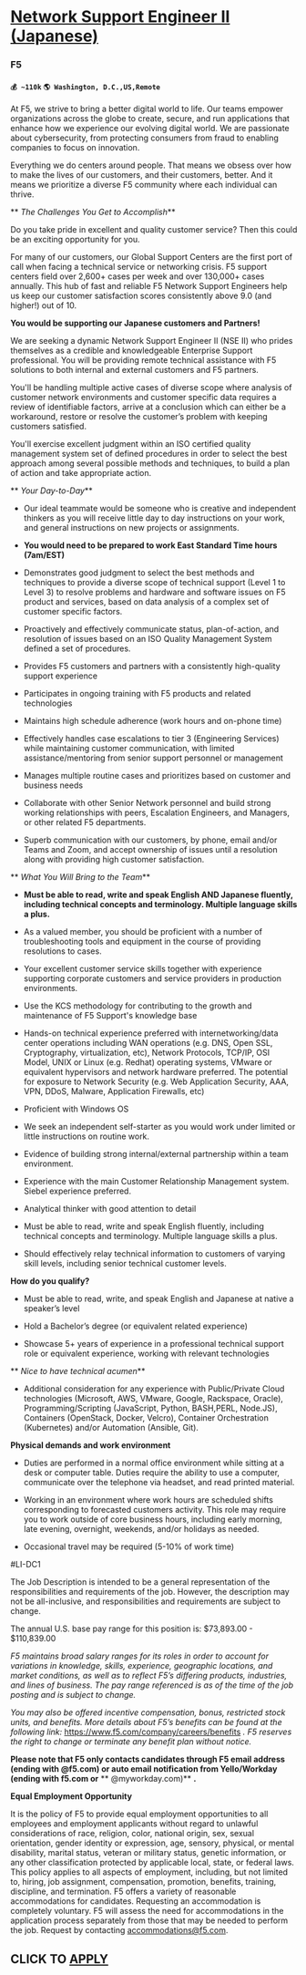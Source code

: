 # [Network Support Engineer II (Japanese)](https://www.remotewlb.com/apply/network-support-engineer-ii-japanese)  
### F5  
#### `💰 ~110k` `🌎 Washington, D.C.,US,Remote`  

At F5, we strive to bring a better digital world to life. Our teams empower organizations across the globe to create, secure, and run applications that enhance how we experience our evolving digital world. We are passionate about cybersecurity, from protecting consumers from fraud to enabling companies to focus on innovation.  

Everything we do centers around people. That means we obsess over how to make the lives of our customers, and their customers, better. And it means we prioritize a diverse F5 community where each individual can thrive.

 ** _The Challenges You Get to Accomplish_**

Do you take pride in excellent and quality customer service? Then this could be an exciting opportunity for you.

For many of our customers, our Global Support Centers are the first port of call when facing a technical service or networking crisis. F5 support centers field over 2,600+ cases per week and over 130,000+ cases annually. This hub of fast and reliable F5 Network Support Engineers help us keep our customer satisfaction scores consistently above 9.0 (and higher!) out of 10.

 **You would be supporting our Japanese customers and Partners!**

We are seeking a dynamic Network Support Engineer II (NSE II) who prides themselves as a credible and knowledgeable Enterprise Support professional. You will be providing remote technical assistance with F5 solutions to both internal and external customers and F5 partners.

You'll be handling multiple active cases of diverse scope where analysis of customer network environments and customer specific data requires a review of identifiable factors, arrive at a conclusion which can either be a workaround, restore or resolve the customer’s problem with keeping customers satisfied.

You'll exercise excellent judgment within an ISO certified quality management system set of defined procedures in order to select the best approach among several possible methods and techniques, to build a plan of action and take appropriate action.

 ** _Your Day-to-Day_**

  * Our ideal teammate would be someone who is creative and independent thinkers as you will receive little day to day instructions on your work, and general instructions on new projects or assignments.

  *  **You would need to be prepared to work East Standard Time hours (7am/EST)**

  * Demonstrates good judgment to select the best methods and techniques to provide a diverse scope of technical support (Level 1 to Level 3) to resolve problems and hardware and software issues on F5 product and services, based on data analysis of a complex set of customer specific factors.

  * Proactively and effectively communicate status, plan-of-action, and resolution of issues based on an ISO Quality Management System defined a set of procedures.

  * Provides F5 customers and partners with a consistently high-quality support experience

  * Participates in ongoing training with F5 products and related technologies

  * Maintains high schedule adherence (work hours and on-phone time)

  * Effectively handles case escalations to tier 3 (Engineering Services) while maintaining customer communication, with limited assistance/mentoring from senior support personnel or management

  * Manages multiple routine cases and prioritizes based on customer and business needs

  * Collaborate with other Senior Network personnel and build strong working relationships with peers, Escalation Engineers, and Managers, or other related F5 departments.

  * Superb communication with our customers, by phone, email and/or Teams and Zoom, and accept ownership of issues until a resolution along with providing high customer satisfaction.

 ** _What You Will Bring to the Team_**

  *  **Must be able to read, write and speak English AND Japanese fluently,** **including technical concepts and terminology. Multiple language skills a plus.**

  * As a valued member, you should be proficient with a number of troubleshooting tools and equipment in the course of providing resolutions to cases.

  * Your excellent customer service skills together with experience supporting corporate customers and service providers in production environments.

  * Use the KCS methodology for contributing to the growth and maintenance of F5 Support's knowledge base

  * Hands-on technical experience preferred with internetworking/data center operations including WAN operations (e.g. DNS, Open SSL, Cryptography, virtualization, etc), Network Protocols, TCP/IP, OSI Model, UNIX or Linux (e.g. Redhat) operating systems, VMware or equivalent hypervisors and network hardware preferred. The potential for exposure to Network Security (e.g. Web Application Security, AAA, VPN, DDoS, Malware, Application Firewalls, etc)

  * Proficient with Windows OS

  * We seek an independent self-starter as you would work under limited or little instructions on routine work.

  * Evidence of building strong internal/external partnership within a team environment.

  * Experience with the main Customer Relationship Management system. Siebel experience preferred.

  * Analytical thinker with good attention to detail

  * Must be able to read, write and speak English fluently, including technical concepts and terminology. Multiple language skills a plus.

  * Should effectively relay technical information to customers of varying skill levels, including senior technical customer levels.

 **How do you qualify?**

  * Must be able to read, write, and speak English and Japanese at native a speaker’s level

  * Hold a Bachelor’s degree (or equivalent related experience)

  * Showcase 5+ years of experience in a professional technical support role or equivalent experience, working with relevant technologies

 ** _Nice to have technical acumen_**

  * Additional consideration for any experience with Public/Private Cloud technologies (Microsoft, AWS, VMware, Google, Rackspace, Oracle), Programming/Scripting (JavaScript, Python, BASH,PERL, Node.JS), Containers (OpenStack, Docker, Velcro), Container Orchestration (Kubernetes) and/or Automation (Ansible, Git).

 **Physical demands and work environment**

  * Duties are performed in a normal office environment while sitting at a desk or computer table. Duties require the ability to use a computer, communicate over the telephone via headset, and read printed material.

  * Working in an environment where work hours are scheduled shifts corresponding to forecasted customers activity. This role may require you to work outside of core business hours, including early morning, late evening, overnight, weekends, and/or holidays as needed.

  * Occasional travel may be required (5-10% of work time)

#LI-DC1

The Job Description is intended to be a general representation of the responsibilities and requirements of the job. However, the description may not be all-inclusive, and responsibilities and requirements are subject to change.

The annual U.S. base pay range for this position is: $73,893.00 - $110,839.00

 _F5 maintains broad salary ranges for its roles in order to account for variations in knowledge, skills, experience, geographic locations, and market conditions, as well as to reflect F5’s differing products, industries, and lines of business. The pay range referenced is as of the time of the job posting and is subject to change._

 _You may also be offered incentive compensation, bonus, restricted stock units, and benefits. More details about F5’s benefits can be found at the following link:_ https://www.f5.com/company/careers/benefits _. F5 reserves the right to change or terminate any benefit plan without notice._

 **Please note that F5 only contacts candidates through F5 email address (ending with @f5.com) or auto email notification from Yello/Workday (ending with f5.com or** ** @myworkday.com)** **.**

 **Equal Employment Opportunity**

It is the policy of F5 to provide equal employment opportunities to all employees and employment applicants without regard to unlawful considerations of race, religion, color, national origin, sex, sexual orientation, gender identity or expression, age, sensory, physical, or mental disability, marital status, veteran or military status, genetic information, or any other classification protected by applicable local, state, or federal laws. This policy applies to all aspects of employment, including, but not limited to, hiring, job assignment, compensation, promotion, benefits, training, discipline, and termination. F5 offers a variety of reasonable accommodations for candidates. Requesting an accommodation is completely voluntary. F5 will assess the need for accommodations in the application process separately from those that may be needed to perform the job. Request by contacting accommodations@f5.com.

  
## CLICK TO [APPLY](https://www.remotewlb.com/apply/network-support-engineer-ii-japanese)

